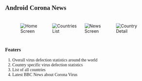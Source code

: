 <h2 style="font-family:calibri;">Android Corona News</h2>

<div style="display:flex; flex-direction:row; justify-content:center; padding:4% 10% 4% 10%;">
<img src="m2.jpg" alt="Home Screen" />
<img src="m3.jpg" alt="Countries List" style="padding:0 5%;"  />
<img src="m5.jpg" alt="News Screen" />
<img src="m4.jpg" alt="Country Detail" style="padding-left:5%;"  />
</div>

<h3 style="font-family:calibri;">Featers</h3>
<ol style="font-family:calibri;">
<li >Overall virus defection statistics around the world</li>
<li>Country specific virus defection statistics</li>
<li>List of all countries</li>
<li>Latest BBC News about Corona Virus</li>
</ol>
<br>
